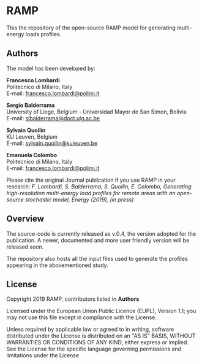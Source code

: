 # RAMP
This the repository of the open-source RAMP model for generating multi-energy loads profiles.

## Authors
The model has been developed by:

**Francesco Lombardi** <br/>
Politecnico di Milano, Italy <br/>
E-mail: francesco.lombardi@polimi.it <br/>

**Sergio Balderrama** <br/>
University of Liege, Belgium - Universidad Mayor de San Simon, Bolivia <br/>
E-mail: slbalderrama@doct.ulg.ac.be <br/>

**Sylvain Quoilin** <br/>
KU Leuven, Belgium <br/>
E-mail: sylvain.quoilin@kuleuven.be  <br/>

**Emanuela Colombo** <br/>
Politecnico di Milano, Italy <br/>
E-mail: francesco.lombardi@polimi.it <br/>

Please cite the original Journal publication if you use RAMP in your research:
*F. Lombardi, S. Balderrama, S. Quoilin, E. Colombo, Generating high-resolution multi-energy load profiles for remote areas with an open-source stochastic model, Energy (2019), (in press)*

## Overview
The source-code is currently released as v.0.4, the version adopted for the publication. A newer, documented and more user friendly version will be released soon.

The repository also hosts all the input files used to generate the profiles appearing in the abovementioned study.

## License
Copyright 2019 RAMP, contributors listed in **Authors**

Licensed under the European Union Public Licence (EUPL), Version 1.1; you may not use this file except in compliance with the License. 

Unless required by applicable law or agreed to in writing, software distributed under the License is distributed on an "AS IS" BASIS, WITHOUT WARRANTIES OR CONDITIONS OF ANY KIND, either express or implied. See the License for the specific language governing permissions and limitations under the License
